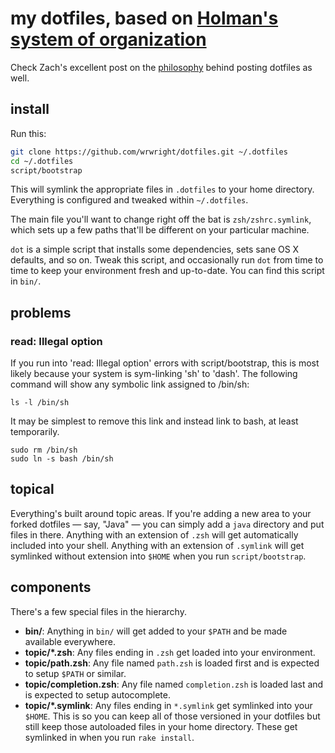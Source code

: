 # my dotfiles, based on [Holman's system of organization](https://github.com/holman/dotfiles)

Check Zach's excellent post on the [philosophy](http://zachholman.com/2010/08/dotfiles-are-meant-to-be-forked/)
behind posting dotfiles as well.

## install

Run this:

```sh
git clone https://github.com/wrwright/dotfiles.git ~/.dotfiles
cd ~/.dotfiles
script/bootstrap
```

This will symlink the appropriate files in `.dotfiles` to your home directory.
Everything is configured and tweaked within `~/.dotfiles`.

The main file you'll want to change right off the bat is `zsh/zshrc.symlink`,
which sets up a few paths that'll be different on your particular machine.

`dot` is a simple script that installs some dependencies, sets sane OS X
defaults, and so on. Tweak this script, and occasionally run `dot` from
time to time to keep your environment fresh and up-to-date. You can find
this script in `bin/`.

## problems

### read: Illegal option
If you run into 'read: Illegal option' errors with script/bootstrap, this
is most likely because your system is sym-linking 'sh' to 'dash'.  The following
command will show any symbolic link assigned to /bin/sh:

    ls -l /bin/sh

It may be simplest to remove this link and instead link to bash, at least
temporarily.

    sudo rm /bin/sh
    sudo ln -s bash /bin/sh

## topical

Everything's built around topic areas. If you're adding a new area to your
forked dotfiles — say, "Java" — you can simply add a `java` directory and put
files in there. Anything with an extension of `.zsh` will get automatically
included into your shell. Anything with an extension of `.symlink` will get
symlinked without extension into `$HOME` when you run `script/bootstrap`.

## components

There's a few special files in the hierarchy.

- **bin/**: Anything in `bin/` will get added to your `$PATH` and be made
  available everywhere.
- **topic/\*.zsh**: Any files ending in `.zsh` get loaded into your
  environment.
- **topic/path.zsh**: Any file named `path.zsh` is loaded first and is
  expected to setup `$PATH` or similar.
- **topic/completion.zsh**: Any file named `completion.zsh` is loaded
  last and is expected to setup autocomplete.
- **topic/\*.symlink**: Any files ending in `*.symlink` get symlinked into
  your `$HOME`. This is so you can keep all of those versioned in your dotfiles
  but still keep those autoloaded files in your home directory. These get
  symlinked in when you run `rake install`.
